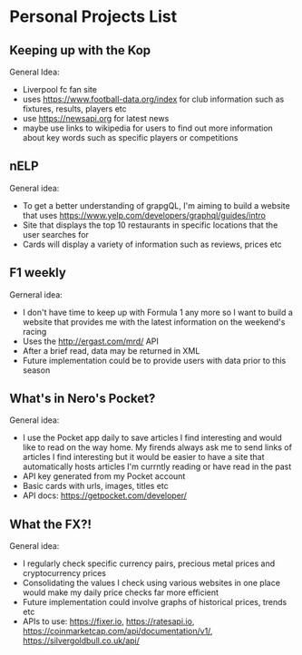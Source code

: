 # Personal Projects List

## Keeping up with the Kop

General Idea:

- Liverpool fc fan site
- uses https://www.football-data.org/index for club information such as fixtures, results, players etc
- use https://newsapi.org for latest news
- maybe use links to wikipedia for users to find out more information about key words such as specific players or competitions

## nELP

General idea:

- To get a better understanding of grapgQL, I'm aiming to build a website that uses https://www.yelp.com/developers/graphql/guides/intro
- Site that displays the top 10 restaurants in specific locations that the user searches for
- Cards will display a variety of information such as reviews, prices etc

## F1 weekly

Gerneral idea:

- I don't have time to keep up with Formula 1 any more so I want to build a website that provides me with the latest information on the weekend's racing
- Uses the http://ergast.com/mrd/ API
- After a brief read, data may be returned in XML
- Future implementation could be to provide users with data prior to this season

## What's in Nero's Pocket?

General idea:

- I use the Pocket app daily to save articles I find interesting and would like to read on the way home. My firends always ask me to send links of articles I find interesting but it would be easier to have a site that automatically hosts articles I'm currntly reading or have read in the past
- API key generated from my Pocket account
- Basic cards with urls, images, titles etc
- API docs: https://getpocket.com/developer/

## What the FX?!

General idea:

- I regularly check specific currency pairs, precious metal prices and cryptocurrency prices
- Consolidating the values I check using various websites in one place would make my daily price checks far more efficient
- Future implementation could involve graphs of historical prices, trends etc
- APIs to use: https://fixer.io, https://ratesapi.io, https://coinmarketcap.com/api/documentation/v1/, https://silvergoldbull.co.uk/api/
